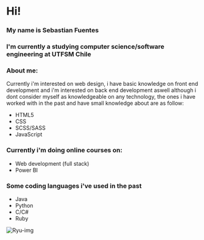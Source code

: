 # Hi!
### My name is Sebastian Fuentes
### I'm currently a studying computer science/software engineering at UTFSM Chile
### About me:
Currently i'm interested on web design, i have basic knowledge on front end development and i'm interested on back end development aswell
although i dont consider myself as knowledgeable on any technology, the ones i have worked with in the past and have small knowledge about are as follow:

- HTML5
- CSS
- SCSS/SASS
- JavaScript

### Currently i'm doing online courses on:

- Web development (full stack)
- Power BI

### Some coding languages i've used in the past
- Java
- Python
- C/C#
- Ruby

![Ryu-img](https://c.tenor.com/-1I_mkprX6MAAAAC/ryu-sunset.gif)
